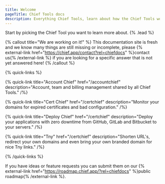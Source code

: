 ```yaml
---
title: Welcome
pageTitle: Chief Tools docs
description: Everything Chief Tools, learn about how the Chief Tools work and how to use them.
---
```


Start by picking the Chief Tool you want to learn more about. {% .lead %}

{% callout title="We are working on it!" %}
This documentation site is fresh and we know many things are still missing or incomplete, please {% external-link href="https://chief.app/contact?rel=chiefdocs" %}contact us{% /external-link %} if you are looking for a specific answer that is not yet answered here! 
{% /callout %}

{% quick-links %}

{% quick-link title="Account Chief" href="/accountchief" description="Account, team and billing management shared by all Chief Tools." /%}

{% quick-link title="Cert Chief" href="/certchief" description="Monitor your domains for expired certificates and bad configuration." /%}

{% quick-link title="Deploy Chief" href="/certchief" description="Deploy your applications with zero downtime from GitHub, GitLab and Bitbucket to your servers." /%}

{% quick-link title="Tny" href="/certchief" description="Shorten URL's, redirect your own domains and even bring your own branded domain for nice Tny links." /%}

{% /quick-links %}

If you have ideas or feature requests you can submit them on our {% external-link href="https://roadmap.chief.app/?rel=chiefdocs" %}public roadmap{% /external-link %}.
